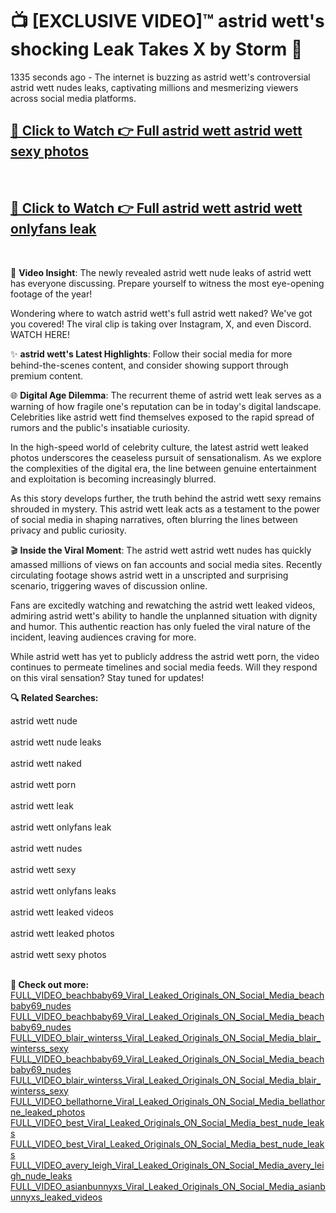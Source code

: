 # 📺 [EXCLUSIVE VIDEO]™ astrid wett's shocking Leak Takes X by Storm 🚀

1335 seconds ago - The internet is buzzing as astrid wett's controversial astrid wett nudes leaks, captivating millions and mesmerizing viewers across social media platforms.

<h2><a href="https://github-6l9.pages.dev/link1">🔗 Click to Watch 👉 Full astrid wett astrid wett sexy photos</a></h2><br>
<h2><a href="https://github-6l9.pages.dev/link2">🔗 Click to Watch 👉 Full astrid wett astrid wett onlyfans leak</a></h2><br>

🎥 **Video Insight**: The newly revealed astrid wett nude leaks of astrid wett has everyone discussing. Prepare yourself to witness the most eye-opening footage of the year!

Wondering where to watch astrid wett's full astrid wett naked? We've got you covered! The viral clip is taking over Instagram, X, and even Discord. WATCH HERE!

✨ **astrid wett's Latest Highlights**: Follow their social media for more behind-the-scenes content, and consider showing support through premium content.

🌐 **Digital Age Dilemma**: The recurrent theme of astrid wett leak serves as a warning of how fragile one's reputation can be in today's digital landscape. Celebrities like astrid wett find themselves exposed to the rapid spread of rumors and the public's insatiable curiosity.

In the high-speed world of celebrity culture, the latest astrid wett leaked photos underscores the ceaseless pursuit of sensationalism. As we explore the complexities of the digital era, the line between genuine entertainment and exploitation is becoming increasingly blurred.

As this story develops further, the truth behind the astrid wett sexy remains shrouded in mystery. This astrid wett leak acts as a testament to the power of social media in shaping narratives, often blurring the lines between privacy and public curiosity.

🎬 **Inside the Viral Moment**: The astrid wett astrid wett nudes has quickly amassed millions of views on fan accounts and social media sites. Recently circulating footage shows astrid wett in a unscripted and surprising scenario, triggering waves of discussion online.

Fans are excitedly watching and rewatching the astrid wett leaked videos, admiring astrid wett's ability to handle the unplanned situation with dignity and humor. This authentic reaction has only fueled the viral nature of the incident, leaving audiences craving for more.

While astrid wett has yet to publicly address the astrid wett porn, the video continues to permeate timelines and social media feeds. Will they respond on this viral sensation? Stay tuned for updates!

<strong>🔍 Related Searches:</strong>

astrid wett nude
<br><br>
astrid wett nude leaks
<br><br>
astrid wett naked
<br><br>
astrid wett porn
<br><br>
astrid wett leak
<br><br>
astrid wett onlyfans leak
<br><br>
astrid wett nudes
<br><br>
astrid wett sexy
<br><br>
astrid wett onlyfans leaks
<br><br>
astrid wett leaked videos
<br><br>
astrid wett leaked photos
<br><br>
astrid wett sexy photos
<br><br>



<strong>🔗 Check out more:</strong><br>
<a href="./FULL_VIDEO_beachbaby69_Viral_Leaked_Originals_ON_Social_Media_beachbaby69_nudes.md">FULL_VIDEO_beachbaby69_Viral_Leaked_Originals_ON_Social_Media_beachbaby69_nudes</a><br>
<a href="./FULL_VIDEO_beachbaby69_Viral_Leaked_Originals_ON_Social_Media_beachbaby69_nudes.md">FULL_VIDEO_beachbaby69_Viral_Leaked_Originals_ON_Social_Media_beachbaby69_nudes</a><br>
<a href="./FULL_VIDEO_blair_winterss_Viral_Leaked_Originals_ON_Social_Media_blair_winterss_sexy.md">FULL_VIDEO_blair_winterss_Viral_Leaked_Originals_ON_Social_Media_blair_winterss_sexy</a><br>
<a href="./FULL_VIDEO_beachbaby69_Viral_Leaked_Originals_ON_Social_Media_beachbaby69_nudes.md">FULL_VIDEO_beachbaby69_Viral_Leaked_Originals_ON_Social_Media_beachbaby69_nudes</a><br>
<a href="./FULL_VIDEO_blair_winterss_Viral_Leaked_Originals_ON_Social_Media_blair_winterss_sexy.md">FULL_VIDEO_blair_winterss_Viral_Leaked_Originals_ON_Social_Media_blair_winterss_sexy</a><br>
<a href="./FULL_VIDEO_bellathorne_Viral_Leaked_Originals_ON_Social_Media_bellathorne_leaked_photos.md">FULL_VIDEO_bellathorne_Viral_Leaked_Originals_ON_Social_Media_bellathorne_leaked_photos</a><br>
<a href="./FULL_VIDEO_best_Viral_Leaked_Originals_ON_Social_Media_best_nude_leaks.md">FULL_VIDEO_best_Viral_Leaked_Originals_ON_Social_Media_best_nude_leaks</a><br>
<a href="./FULL_VIDEO_best_Viral_Leaked_Originals_ON_Social_Media_best_nude_leaks.md">FULL_VIDEO_best_Viral_Leaked_Originals_ON_Social_Media_best_nude_leaks</a><br>
<a href="./FULL_VIDEO_avery_leigh_Viral_Leaked_Originals_ON_Social_Media_avery_leigh_nude_leaks.md">FULL_VIDEO_avery_leigh_Viral_Leaked_Originals_ON_Social_Media_avery_leigh_nude_leaks</a><br>
<a href="./FULL_VIDEO_asianbunnyxs_Viral_Leaked_Originals_ON_Social_Media_asianbunnyxs_leaked_videos.md">FULL_VIDEO_asianbunnyxs_Viral_Leaked_Originals_ON_Social_Media_asianbunnyxs_leaked_videos</a><br>
